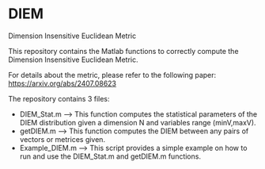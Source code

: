 # DIEM
Dimension Insensitive Euclidean Metric

This repository contains the Matlab functions to correctly compute the Dimension Insensitive Euclidean Metric.

For details about the metric, please refer to the following paper: https://arxiv.org/abs/2407.08623

The repository contains 3 files:
- DIEM_Stat.m --> This function computes the statistical parameters of the DIEM distribution given a dimension N and variables range (minV,maxV).
- getDIEM.m --> This function computes the DIEM between any pairs of vectors or metrices given.
- Example_DIEM.m --> This script provides a simple example on how to run and use the DIEM_Stat.m and getDIEM.m functions.
